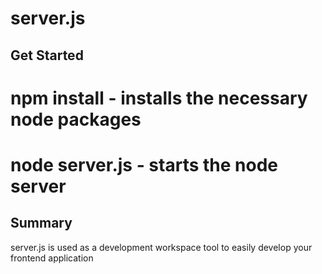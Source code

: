 server.js
=========

Get Started
-----------

# npm install - installs the necessary node packages
# node server.js - starts the node server

Summary
-------

server.js is used as a development workspace tool to easily develop your frontend application
